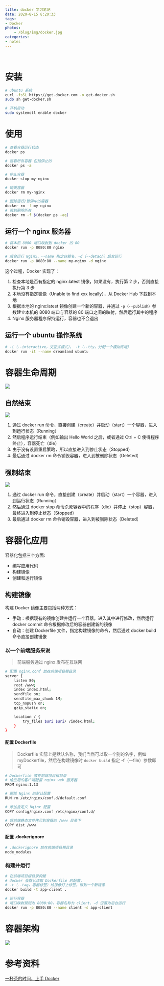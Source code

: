 ```yaml
---
title: docker 学习笔记
date: 2020-8-15 8:20:33
tags: 
- Docker
photos:
    - /blog/img/docker.jpg
categories:
- notes
---
```

<br>
<!-- more -->


# 安装

```bash
# ubuntu 系统
curl -fsSL https://get.docker.com -o get-docker.sh
sudo sh get-docker.sh

# 开机启动
sudo systemctl enable docker
```


# 使用

```bash
# 查看容器运行状态
docker ps

# 查看所有容器 包括停止的
docker ps -a

# 停止容器
docker stop my-nginx

# 销毁容器
docker rm my-nginx

# 删除运行/暂停中的容器
docker rm -f my-nginx
# 强制删除所有
docker rm -f $(docker ps -aq)
```

## 运行一个 nginx 服务器

```bash
# 将本机 8080 端口映射到 docker 的 80
docker run -p 8080:80 nginx

# 后台运行 Nginx，--name 指定容器名，-d（--detach）后台运行
docker run -p 8080:80 --name my-nginx -d nginx
```

这个过程，Docker 实现了：
1. 检查本地是否有指定的 nginx:latest 镜像，如果没有，执行第 2 步，否则直接执行第 3 步
2. 本地没有指定镜像（Unable to find xxx locally），从 Docker Hub 下载到本地
3. 根据本地的 nginx:latest 镜像创建一个新的容器，并通过 `-p（--publish）`参数建立本机的 8080 端口与容器的 80 端口之间的映射，然后运行其中的程序
4. Nginx 服务器程序保持运行，容器也不会退出


## 运行一个 ubuntu 操作系统

```bash
# -i（--interactive，交互式模式）， -t（--tty，分配一个模拟终端） 
docker run -it --name dreamland ubuntu
```

# 容器生命周期

![](/blog/img/2020/docker/lifecycle.png)

## 自然结束

![](/blog/img/2020/docker/nature.png)

1. 通过 docker run 命令，直接创建（create）并启动（start）一个容器，进入到运行状态（Running）
2. 然后程序运行结束（例如输出 Hello World 之后，或者通过 Ctrl + C 使得程序终止），容器死亡（die）
3. 由于没有设置重启策略，所以直接进入到停止状态（Stopped）
4. 最后通过 docker rm 命令销毁容器，进入到被删除状态（Deleted）

## 强制结束

![](/blog/img/2020/docker/force.png)

1. 通过 docker run 命令，直接创建（create）并启动（start）一个容器，进入到运行状态（Running）
2. 然后通过 docker stop 命令杀死容器中的程序（die）并停止（stop）容器，最终进入到停止状态（Stopped）
3. 最后通过 docker rm 命令销毁容器，进入到被删除状态（Deleted）


# 容器化应用

容器化包括三个方面:
- 编写应用代码
- 构建镜像
- 创建和运行镜像


## 构建镜像

构建 Docker 镜像主要包括两种方式：
- 手动：根据现有的镜像创建并运行一个容器，进入其中进行修改，然后运行 docker commit 命令根据修改后的容器创建新的镜像
- 自动：创建 Dockerfile 文件，指定构建镜像的命令，然后通过 docker build 命令直接创建镜像

### 以一个前端服务来说

> 前端服务通过 nginx 发布在互联网

```bash
# 配置 nginx.conf 放在前端项目根目录
server {
    listen 80;
    root /www;
    index index.html;
    sendfile on;
    sendfile_max_chunk 1M;
    tcp_nopush on;
    gzip_static on;

    location / {
        try_files $uri $uri/ /index.html;
    }
}
```

#### 配置 Dockerfile

> Dockerfile 实际上是默认名称，我们当然可以取一个别的名字，例如 myDockerfile，然后在构建镜像时 `docker build` 指定 -f（--file）参数即可

```bash
# Dockerfile 放在前端项目根目录
# 给应用的客户端配置 nginx web 服务器
FROM nginx:1.13

# 删除 Nginx 的默认配置
RUN rm /etc/nginx/conf.d/default.conf

# 添加自定义 Nginx 配置
COPY config/nginx.conf /etc/nginx/conf.d/

# 将前端静态文件拷贝到容器的 /www 目录下
COPY dist /www
```

#### 配置 .dockerignore

```bash
# .dockerignore 放在前端项目根目录
node_modules
```

### 构建并运行

```bash
# 在前端项目根目录构建
# docker 会默认读取 Dockerfile 的配置，
# -t（--tag，容器标签）给镜像打上标签，得到一个新镜像
docker build -t app-client .

# 运行容器 
# 端口映射规则为 8080:80，容器名称为 client，-d 设置为后台运行
docker run -p 8080:80 --name client -d app-client
```


# 容器架构

![](/blog/img/2020/docker/framework.png)


# 参考资料

[一杯茶的时间，上手 Docker](https://tuture.co/2020/01/01/442cc8d/)